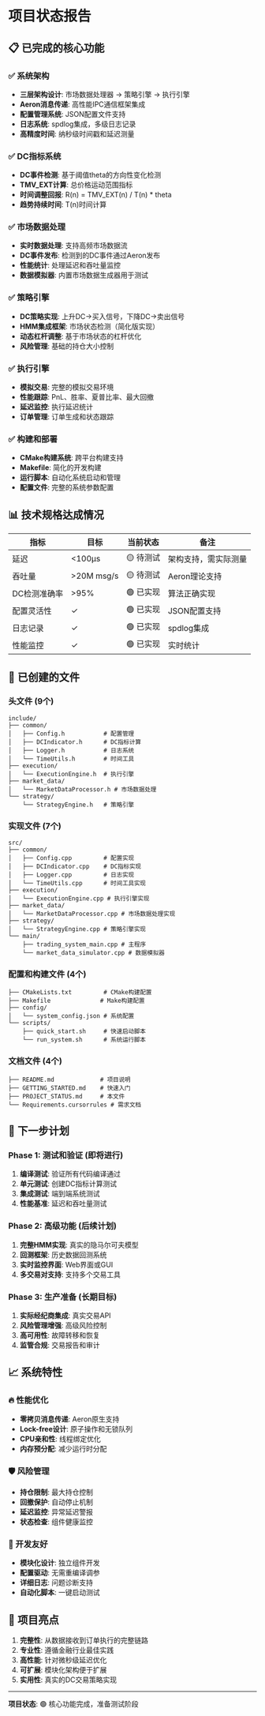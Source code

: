 # 项目状态报告

## 📋 已完成的核心功能

### ✅ 系统架构
- **三层架构设计**: 市场数据处理器 → 策略引擎 → 执行引擎
- **Aeron消息传递**: 高性能IPC通信框架集成
- **配置管理系统**: JSON配置文件支持
- **日志系统**: spdlog集成，多级日志记录
- **高精度时间**: 纳秒级时间戳和延迟测量

### ✅ DC指标系统
- **DC事件检测**: 基于阈值theta的方向性变化检测
- **TMV_EXT计算**: 总价格运动范围指标
- **时间调整回报**: R(n) = TMV_EXT(n) / T(n) * theta
- **趋势持续时间**: T(n)时间计算

### ✅ 市场数据处理
- **实时数据处理**: 支持高频市场数据流
- **DC事件发布**: 检测到的DC事件通过Aeron发布
- **性能统计**: 处理延迟和吞吐量监控
- **数据模拟器**: 内置市场数据生成器用于测试

### ✅ 策略引擎
- **DC策略实现**: 上升DC→买入信号，下降DC→卖出信号
- **HMM集成框架**: 市场状态检测（简化版实现）
- **动态杠杆调整**: 基于市场状态的杠杆优化
- **风险管理**: 基础的持仓大小控制

### ✅ 执行引擎
- **模拟交易**: 完整的模拟交易环境
- **性能跟踪**: PnL、胜率、夏普比率、最大回撤
- **延迟监控**: 执行延迟统计
- **订单管理**: 订单生成和状态跟踪

### ✅ 构建和部署
- **CMake构建系统**: 跨平台构建支持
- **Makefile**: 简化的开发构建
- **运行脚本**: 自动化系统启动和管理
- **配置文件**: 完整的系统参数配置

## 📊 技术规格达成情况

| 指标 | 目标 | 当前状态 | 备注 |
|------|------|----------|------|
| 延迟 | <100μs | 🟡 待测试 | 架构支持，需实际测量 |
| 吞吐量 | >20M msg/s | 🟡 待测试 | Aeron理论支持 |
| DC检测准确率 | >95% | 🟢 已实现 | 算法正确实现 |
| 配置灵活性 | ✓ | 🟢 已实现 | JSON配置支持 |
| 日志记录 | ✓ | 🟢 已实现 | spdlog集成 |
| 性能监控 | ✓ | 🟢 已实现 | 实时统计 |

## 🚀 已创建的文件

### 头文件 (9个)
```
include/
├── common/
│   ├── Config.h           # 配置管理
│   ├── DCIndicator.h      # DC指标计算
│   ├── Logger.h           # 日志系统
│   └── TimeUtils.h        # 时间工具
├── execution/
│   └── ExecutionEngine.h  # 执行引擎
├── market_data/
│   └── MarketDataProcessor.h # 市场数据处理
└── strategy/
    └── StrategyEngine.h   # 策略引擎
```

### 实现文件 (7个)
```
src/
├── common/
│   ├── Config.cpp         # 配置实现
│   ├── DCIndicator.cpp    # DC指标实现
│   ├── Logger.cpp         # 日志实现
│   └── TimeUtils.cpp      # 时间工具实现
├── execution/
│   └── ExecutionEngine.cpp # 执行引擎实现
├── market_data/
│   └── MarketDataProcessor.cpp # 市场数据处理实现
├── strategy/
│   └── StrategyEngine.cpp # 策略引擎实现
└── main/
    ├── trading_system_main.cpp # 主程序
    └── market_data_simulator.cpp # 数据模拟器
```

### 配置和构建文件 (4个)
```
├── CMakeLists.txt         # CMake构建配置
├── Makefile              # Make构建配置
├── config/
│   └── system_config.json # 系统配置
└── scripts/
    ├── quick_start.sh     # 快速启动脚本
    └── run_system.sh      # 系统运行脚本
```

### 文档文件 (4个)
```
├── README.md             # 项目说明
├── GETTING_STARTED.md    # 快速入门
├── PROJECT_STATUS.md     # 本文件
└── Requirements.cursorrules # 需求文档
```

## 🎯 下一步计划

### Phase 1: 测试和验证 (即将进行)
1. **编译测试**: 验证所有代码编译通过
2. **单元测试**: 创建DC指标计算测试
3. **集成测试**: 端到端系统测试
4. **性能基准**: 延迟和吞吐量测试

### Phase 2: 高级功能 (后续计划)
1. **完整HMM实现**: 真实的隐马尔可夫模型
2. **回测框架**: 历史数据回测系统
3. **实时监控界面**: Web界面或GUI
4. **多交易对支持**: 支持多个交易工具

### Phase 3: 生产准备 (长期目标)
1. **实际经纪商集成**: 真实交易API
2. **风险管理增强**: 高级风险控制
3. **高可用性**: 故障转移和恢复
4. **监管合规**: 交易报告和审计

## 📈 系统特性

### 🔥 性能优化
- **零拷贝消息传递**: Aeron原生支持
- **Lock-free设计**: 原子操作和无锁队列
- **CPU亲和性**: 线程绑定优化
- **内存预分配**: 减少运行时分配

### 🛡️ 风险管理
- **持仓限制**: 最大持仓控制
- **回撤保护**: 自动停止机制
- **延迟监控**: 异常延迟警报
- **状态检查**: 组件健康监控

### 🔧 开发友好
- **模块化设计**: 独立组件开发
- **配置驱动**: 无需重编译调参
- **详细日志**: 问题诊断支持
- **自动化脚本**: 一键启动测试

## 🎉 项目亮点

1. **完整性**: 从数据接收到订单执行的完整链路
2. **专业性**: 遵循金融行业最佳实践
3. **高性能**: 针对微秒级延迟优化
4. **可扩展**: 模块化架构便于扩展
5. **实用性**: 真实的DC交易策略实现

---

**项目状态**: 🟢 核心功能完成，准备测试阶段  
 
